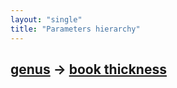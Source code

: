 ```yaml
---
layout: "single"
title: "Parameters hierarchy"
---
```

<!--this is a generated file-->

## [genus](../gbaHdw) → [book thickness](../pKMM6O)
